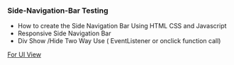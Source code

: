 ### Side-Navigation-Bar Testing
- How to create the Side Navigation Bar Using HTML CSS and Javascript 
- Responsive Side Navigation Bar
- Div Show /Hide Two Way Use  ( EventListener or onclick function call)


[For UI View](https://hninthuzar.github.io/SideBar-Navigation-Html-Css-Testing/)
